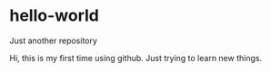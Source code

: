 # hello-world
Just another repository

Hi, this is my first time using github.
Just trying to learn new things.
